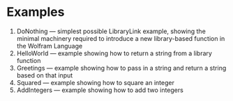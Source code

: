 # Examples

1. DoNothing &mdash; simplest possible LibraryLink example, showing the minimal machinery
required to introduce a new library-based function in the Wolfram Language
2. HelloWorld &mdash; example showing how to return a string from a library function
3. Greetings &mdash; example showing how to pass in a string and return a string based
on that input
4. Squared &mdash; example showing how to square an integer
5. AddIntegers &mdash; example showing how to add two integers
